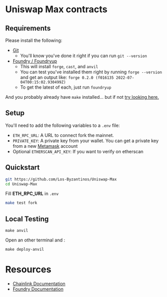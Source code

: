 # Uniswap Max contracts

## Requirements

Please install the following:

-   [Git](https://git-scm.com/book/en/v2/Getting-Started-Installing-Git)
    -   You'll know you've done it right if you can run `git --version`
-   [Foundry / Foundryup](https://github.com/gakonst/foundry)
    -   This will install `forge`, `cast`, and `anvil`
    -   You can test you've installed them right by running `forge --version` and get an output like: `forge 0.2.0 (f016135 2022-07-04T00:15:02.930499Z)`
    -   To get the latest of each, just run `foundryup`

And you probably already have `make` installed... but if not [try looking here.](https://askubuntu.com/questions/161104/how-do-i-install-make)

## Setup

You'll need to add the following variables to a `.env` file:

-   `ETH_RPC_URL`: A URL to connect fork the mainnet.
-   `PRIVATE_KEY`: A private key from your wallet. You can get a private key from a new [Metamask](https://metamask.io/) account
-   Optional `ETHERSCAN_API_KEY`: If you want to verify on etherscan

## Quickstart

```sh
git https://github.com/Los-Byzantinos/Uniswap-Max
cd Uniswap-Max
```

Fill **ETH_RPC_URL** in `.env`

```sh
make test fork
```

## Local Testing

```
make anvil
```

Open an other terminal and :

```
make deploy-anvil
```

# Resources

-   [Chainlink Documentation](https://docs.chain.link/)
-   [Foundry Documentation](https://book.getfoundry.sh/)
